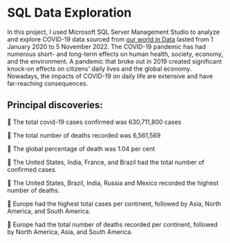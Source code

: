 
#  SQL Data Exploration

In this project, I used Microsoft SQL Server Management Studio to analyze and explore COVID-19 data sourced from [our world in Data](https://ourworldindata.org/covid-deaths) lasted from 1 January 2020 to 5 November 2022. The COVID-19 pandemic has had numerous short- and long-term effects on human health, society, economy, and the environment. A pandemic that broke out in 2019 created significant knock-on effects on citizens' daily lives and the global economy. Nowadays, the impacts of COVID-19 on daily life are extensive and have far-reaching consequences.


## Principal discoveries:

:red_circle:  The total covid-19 cases confirmed was 630,711,800 cases

:red_circle:  The total number of deaths recorded was 6,561,569

:red_circle:  The global percentage of death was 1.04 per cent

:red_circle:  The United States, India, France, and Brazil had the total number of confirmed cases.

:red_circle:  The United States, Brazil, India, Russia and Mexico recorded the highest number of deaths.

:red_circle:  Europe had the highest total cases per continent, followed by Asia, North America, and South America.

:red_circle:  Europe had the total number of deaths recorded per continent, followed by North America, Asia, and South America.






